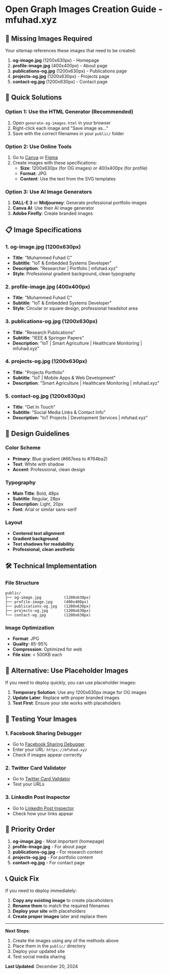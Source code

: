 # Open Graph Images Creation Guide - mfuhad.xyz

## 🎨 Missing Images Required

Your sitemap references these images that need to be created:

1. **og-image.jpg** (1200x630px) - Homepage
2. **profile-image.jpg** (400x400px) - About page  
3. **publications-og.jpg** (1200x630px) - Publications page
4. **projects-og.jpg** (1200x630px) - Projects page
5. **contact-og.jpg** (1200x630px) - Contact page

## 🚀 Quick Solutions

### Option 1: Use the HTML Generator (Recommended)
1. Open `generate-og-images.html` in your browser
2. Right-click each image and "Save image as..."
3. Save with the correct filenames in your `public/` folder

### Option 2: Use Online Tools
1. Go to [Canva](https://canva.com) or [Figma](https://figma.com)
2. Create images with these specifications:
   - **Size**: 1200x630px (for OG images) or 400x400px (for profile)
   - **Format**: JPG
   - **Content**: Use the text from the SVG templates

### Option 3: Use AI Image Generators
1. **DALL-E 3** or **Midjourney**: Generate professional portfolio images
2. **Canva AI**: Use their AI image generator
3. **Adobe Firefly**: Create branded images

## 📋 Image Specifications

### 1. og-image.jpg (1200x630px)
- **Title**: "Muhammed Fuhad C"
- **Subtitle**: "IoT & Embedded Systems Developer"  
- **Description**: "Researcher | Portfolio | mfuhad.xyz"
- **Style**: Professional gradient background, clean typography

### 2. profile-image.jpg (400x400px)
- **Title**: "Muhammed Fuhad C"
- **Subtitle**: "IoT & Embedded Systems Developer"
- **Style**: Circular or square design, professional headshot area

### 3. publications-og.jpg (1200x630px)
- **Title**: "Research Publications"
- **Subtitle**: "IEEE & Springer Papers"
- **Description**: "IoT | Smart Agriculture | Healthcare Monitoring | mfuhad.xyz"

### 4. projects-og.jpg (1200x630px)
- **Title**: "Projects Portfolio"
- **Subtitle**: "IoT | Mobile Apps & Web Development"
- **Description**: "Smart Agriculture | Healthcare Monitoring | mfuhad.xyz"

### 5. contact-og.jpg (1200x630px)
- **Title**: "Get In Touch"
- **Subtitle**: "Social Media Links & Contact Info"
- **Description**: "IoT Projects | Development Services | mfuhad.xyz"

## 🎨 Design Guidelines

### Color Scheme
- **Primary**: Blue gradient (#667eea to #764ba2)
- **Text**: White with shadow
- **Accent**: Professional, clean design

### Typography
- **Main Title**: Bold, 48px
- **Subtitle**: Regular, 28px  
- **Description**: Light, 20px
- **Font**: Arial or similar sans-serif

### Layout
- **Centered text alignment**
- **Gradient background**
- **Text shadows for readability**
- **Professional, clean aesthetic**

## 🛠️ Technical Implementation

### File Structure
```
public/
├── og-image.jpg          (1200x630px)
├── profile-image.jpg     (400x400px)
├── publications-og.jpg   (1200x630px)
├── projects-og.jpg       (1200x630px)
└── contact-og.jpg        (1200x630px)
```

### Image Optimization
- **Format**: JPG
- **Quality**: 85-95%
- **Compression**: Optimized for web
- **File size**: < 500KB each

## 🔧 Alternative: Use Placeholder Images

If you need to deploy quickly, you can use placeholder images:

1. **Temporary Solution**: Use any 1200x630px image for OG images
2. **Update Later**: Replace with proper branded images
3. **Test First**: Ensure your site works with placeholders

## 📱 Testing Your Images

### 1. Facebook Sharing Debugger
- Go to [Facebook Sharing Debugger](https://developers.facebook.com/tools/debug/)
- Enter your URL: `https://mfuhad.xyz`
- Check if images appear correctly

### 2. Twitter Card Validator
- Go to [Twitter Card Validator](https://cards-dev.twitter.com/validator)
- Test your URLs

### 3. LinkedIn Post Inspector
- Go to [LinkedIn Post Inspector](https://www.linkedin.com/post-inspector/)
- Check how your links appear

## 🎯 Priority Order

1. **og-image.jpg** - Most important (homepage)
2. **profile-image.jpg** - For about page
3. **publications-og.jpg** - For research content
4. **projects-og.jpg** - For portfolio content
5. **contact-og.jpg** - For contact page

## 📞 Quick Fix

If you need to deploy immediately:

1. **Copy any existing image** to create placeholders
2. **Rename them** to match the required filenames
3. **Deploy your site** with placeholders
4. **Create proper images** later and replace them

---

**Next Steps**: 
1. Create the images using any of the methods above
2. Place them in the `public/` directory
3. Deploy your updated site
4. Test social media sharing

**Last Updated**: December 20, 2024